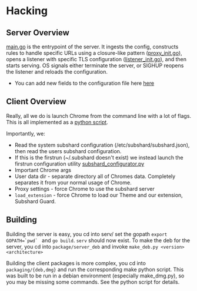 # Hacking

## Server Overview

[main.go](https://github.com/twitchyliquid64/subshard/blob/master/serv/main.go) is the entrypoint of the server. It ingests the config, constructs rules to handle specific URLs using a closure-like pattern ([proxy_init.go](https://github.com/twitchyliquid64/subshard/blob/master/serv/proxy_init.go)), opens a listener with specific TLS configuration ([listener_init.go](https://github.com/twitchyliquid64/subshard/blob/master/serv/listener_init.go)), and then starts serving. OS signals either terminate the server, or SIGHUP reopens the listener and reloads the configuration.

 * You can add new fields to the configuration file here [here](https://github.com/twitchyliquid64/subshard/blob/master/serv/config.go)

## Client Overview

Really, all we do is launch Chrome from the command line with a lot of flags. This is all implemented as a [python script](https://github.com/twitchyliquid64/subshard/blob/master/client/subshard.py).

Importantly, we:

 * Read the system subshard configuration (/etc/subshard/subshard.json), then read the users subshard configuration.
 * If this is the firstrun (~/.subshard doesn't exist) we instead launch the firstrun configuration utility [subshard_configurator.py](https://github.com/twitchyliquid64/subshard/blob/master/client/subshard_configurator.py)
 * Important Chrome args
  * User data dir - separate directory all of Chromes data. Completely separates it from your normal usage of Chrome.
  * Proxy settings - force Chrome to use the subshard server
  * `load_extension` - force Chrome to load our Theme and our extension, Subshard Guard.

## Building

Building the server is easy, you cd into serv/ set the gopath ``export GOPATH=`pwd` `` and `go build`. `serv` should now exist. To make the deb for the server, you cd into `package/server_deb` and invoke `make_deb.py <version> <architecture>`

Building the client packages is more complex, you cd into `packaging/{deb,dmg}` and run the corresponding make python script. This was built to be run in a debian environment (especially make_dmg.py), so you may be missing some commands. See the python script for details.
